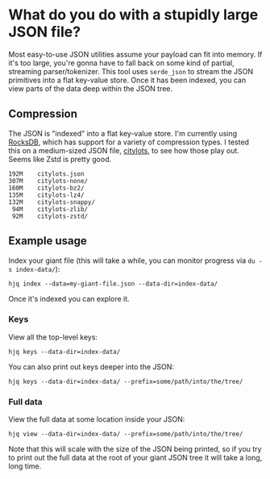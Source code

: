 # What do you do with a stupidly large JSON file?

Most easy-to-use JSON utilities assume your payload can fit into memory. If
it's too large, you're gonna have to fall back on some kind of partial,
streaming parser/tokenizer. This tool uses `serde_json` to stream the
JSON primitives into a flat key-value store. Once it has been indexed,
you can view parts of the data deep within the JSON tree.

## Compression

The JSON is "indexed" into a flat key-value store. I'm currently using
[RocksDB](https://github.com/facebook/rocksdb/), which has support for a
variety of compression types. I tested this on a medium-sized JSON file,
[citylots](https://github.com/zemirco/sf-city-lots-json), to see how those play
out. Seems like Zstd is pretty good.

```
192M	citylots.json
307M	citylots-none/
160M	citylots-bz2/
135M	citylots-lz4/
132M	citylots-snappy/
 94M	citylots-zlib/
 92M	citylots-zstd/
```

## Example usage

Index your giant file (this will take a while, you can monitor progress
via `du -s index-data/`):
```
hjq index --data=my-giant-file.json --data-dir=index-data/
```

Once it's indexed you can explore it.

### Keys
View all the top-level keys:
```
hjq keys --data-dir=index-data/
```

You can also print out keys deeper into the JSON:
```
hjq keys --data-dir=index-data/ --prefix=some/path/into/the/tree/
```

### Full data
View the full data at some location inside your JSON:
```
hjq view --data-dir=index-data/ --prefix=some/path/into/the/tree/
```

Note that this will scale with the size of the JSON being printed, so if you
try to print out the full data at the root of your giant JSON tree it will take
a long, long time.
